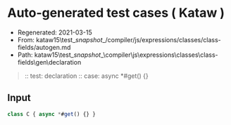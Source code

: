 # Auto-generated test cases ( Kataw )
- Regenerated: 2021-03-15
- From: kataw15\test\__snapshot__/compiler/js/expressions/classes/class-fields/autogen.md
- Path: kataw15\test\__snapshot__\compiler\js\expressions\classes\class-fields\gen\declaration
> :: test: declaration
> :: case: async *#get() {}
## Input

`````js
class C { async *#get() {} }
`````
